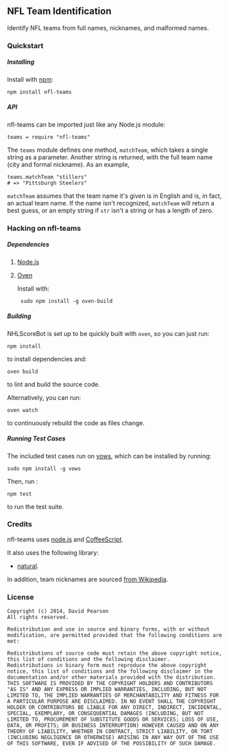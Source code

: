 ## NFL Team Identification ##

Identify NFL teams from full names, nicknames, and malformed names.

### Quickstart ###

##### Installing #####

Install with [npm](https://www.npmjs.org/):

	npm install nfl-teams

##### API #####

nfl-teams can be imported just like any Node.js module:

	teams = require "nfl-teams"

The `teams` module defines one method, `matchTeam`, which takes a single string as a parameter. Another string is returned, with the full team name (city and formal nickname). As an example,

	teams.matchTeam "stillers"
	# => "Pittsburgh Steelers"

`matchTeam` assumes that the team name it's given is in English and is, in fact, an actual team name. If the name isn't recognized, `matchTeam` will return a best guess, or an empty string if `str` isn't a string or has a length of zero.

### Hacking on nfl-teams ###

##### Dependencies #####

1. [Node.js](http://nodejs.org)

2. [Oven](https://github.com/dpearson/oven)

   Install with:

		sudo npm install -g oven-build

##### Building #####

NHLScoreBot is set up to be quickly built with `oven`, so you can just run:

	npm install

to install dependencies and:

	oven build

to lint and build the source code.

Alternatively, you can run:

	oven watch

to continuously rebuild the code as files change.

##### Running Test Cases #####

The included test cases run on [vows](http://vowsjs.org), which can be installed by running:

	sudo npm install -g vows

Then, run :

	npm test

to run the test suite.

### Credits ###

nfl-teams uses [node.js](http://nodejs.org/) and [CoffeeScript](http://coffeescript.org/).

It also uses the following library:

* [natural](https://github.com/NaturalNode/natural).

In addition, team nicknames are sourced [from Wikipedia](http://en.wikipedia.org/wiki/National_Football_League#Clubs).

### License ###

	Copyright (c) 2014, David Pearson
	All rights reserved.

	Redistribution and use in source and binary forms, with or without modification, are permitted provided that the following conditions are met:

	Redistributions of source code must retain the above copyright notice, this list of conditions and the following disclaimer.
	Redistributions in binary form must reproduce the above copyright notice, this list of conditions and the following disclaimer in the documentation and/or other materials provided with the distribution.
	THIS SOFTWARE IS PROVIDED BY THE COPYRIGHT HOLDERS AND CONTRIBUTORS "AS IS" AND ANY EXPRESS OR IMPLIED WARRANTIES, INCLUDING, BUT NOT LIMITED TO, THE IMPLIED WARRANTIES OF MERCHANTABILITY AND FITNESS FOR A PARTICULAR PURPOSE ARE DISCLAIMED. IN NO EVENT SHALL THE COPYRIGHT HOLDER OR CONTRIBUTORS BE LIABLE FOR ANY DIRECT, INDIRECT, INCIDENTAL, SPECIAL, EXEMPLARY, OR CONSEQUENTIAL DAMAGES (INCLUDING, BUT NOT LIMITED TO, PROCUREMENT OF SUBSTITUTE GOODS OR SERVICES; LOSS OF USE, DATA, OR PROFITS; OR BUSINESS INTERRUPTION) HOWEVER CAUSED AND ON ANY THEORY OF LIABILITY, WHETHER IN CONTRACT, STRICT LIABILITY, OR TORT (INCLUDING NEGLIGENCE OR OTHERWISE) ARISING IN ANY WAY OUT OF THE USE OF THIS SOFTWARE, EVEN IF ADVISED OF THE POSSIBILITY OF SUCH DAMAGE.